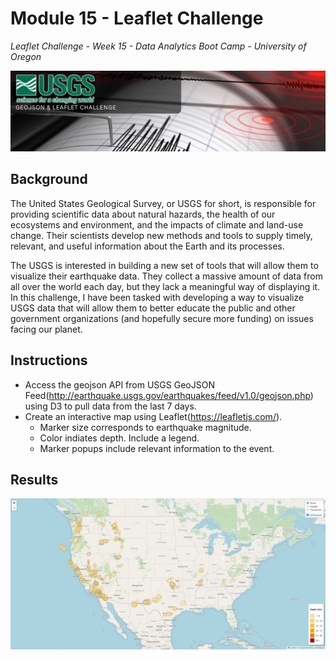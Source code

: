 # Module 15 - Leaflet Challenge
*Leaflet Challenge  - Week 15 - Data Analytics Boot Camp - University of Oregon*

![geoJSON & Leaflet Challenge](images/project_banner.png)


## Background
The United States Geological Survey, or USGS for short, is responsible for providing scientific data about natural hazards, the health of our ecosystems and environment, and the impacts of climate and land-use change. Their scientists develop new methods and tools to supply timely, relevant, and useful information about the Earth and its processes.

The USGS is interested in building a new set of tools that will allow them to visualize their earthquake data. They collect a massive amount of data from all over the world each day, but they lack a meaningful way of displaying it. In this challenge, I have been tasked with developing a way to visualize USGS data that will allow them to better educate the public and other government organizations (and hopefully secure more funding) on issues facing our planet.

## Instructions

- Access the geojson API from USGS GeoJSON Feed(http://earthquake.usgs.gov/earthquakes/feed/v1.0/geojson.php) using D3 to pull data from the last 7 days.
- Create an interactive map using Leaflet(https://leafletjs.com/).
    - Marker size corresponds to earthquake magnitude.
    - Color indiates depth.  Include a legend.
    - Marker popups include relevant information to the event.

## Results

![Sample Output](images/sample_map.JPG)
